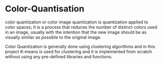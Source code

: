 # Color-Quantisation

color quantization or color image quantization is quantization applied to color spaces; it is a process that reduces the number of distinct colors used in an image, usually with the intention that the new image should be as visually similar as possible to the original image.

Color Quantization is generally done using clustering algorithms and in this project K-means is used for clustering and it is implemented from scratch without using any pre-defined libraries and functions.
